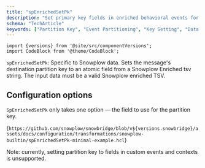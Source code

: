 ```yaml
---
title: "spEnrichedSetPk"
description: "Set primary key fields in enriched behavioral events for downstream processing and identification."
schema: "TechArticle"
keywords: ["Partition Key", "Event Partitioning", "Key Setting", "Data Partitioning", "PK Setting", "Partition Strategy"]
---
```


```mdx-code-block
import {versions} from '@site/src/componentVersions';
import CodeBlock from '@theme/CodeBlock';
```

`spEnrichedSetPk`: Specific to Snowplow data. Sets the message's destination partition key to an atomic field from a Snowplow Enriched tsv string.  The input data must be a valid Snowplow enriched TSV.


## Configuration options

`SpEnrichedSetPk` only takes one option — the field to use for the partition key.

<CodeBlock language="hcl" reference>{`
https://github.com/snowplow/snowbridge/blob/v${versions.snowbridge}/assets/docs/configuration/transformations/snowplow-builtin/spEnrichedSetPk-minimal-example.hcl
`}</CodeBlock>

Note: currently, setting partition key to fields in custom events and contexts is unsupported.